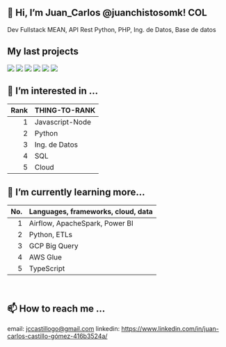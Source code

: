 
## 👋 Hi, I’m Juan_Carlos @juanchistosomk! COL<br>
Dev Fullstack MEAN, API Rest Python, PHP, Ing. de Datos, Base de datos<br>
## My last projects
<a href="https://freeimage.host/i/DLbRgn" target="_blank"><img src="https://iili.io/DLbRgn.md.png" border="0"></a>
<a href="https://freeimage.host/i/DLbA0X" target="_blank"><img src="https://iili.io/DLbA0X.md.png" border="0"></a>
<a href="https://freeimage.host/i/DLbY5G" target="_blank"><img src="https://iili.io/DLbY5G.md.png" border="0"></a>
<a href="https://freeimage.host/i/DLb7Js" target="_blank"><img src="https://iili.io/DLb7Js.md.png" border="0"></a>
<a href="https://freeimage.host/i/DLb0zl" target="_blank"><img src="https://iili.io/DLb0zl.md.png" border="0"></a>
<a href="https://freeimage.host/i/DLb1X2" target="_blank"><img src="https://iili.io/DLb1X2.md.png" border="0"></a>

## 👀 I’m interested in ...
 
| Rank | THING-TO-RANK |
|-----:|---------------|
|     1|Javascript-Node|
|     2|    Python     |
|     3| Ing. de Datos |
|     4|      SQL      |
|     5|     Cloud     |

## 🌱 I’m currently learning more...

| No.  | Languages, frameworks, cloud, data |
|-----:|------------------------------------|
|     1| Airflow, ApacheSpark, Power BI     |
|     2| Python, ETLs                       |
|     3| GCP Big Query                      |
|     4| AWS Glue                           |
|     5| TypeScript                         |

<br>

## 📫 How to reach me ...<br>
email: jccastillogo@gmail.com
linkedin: https://www.linkedin.com/in/juan-carlos-castillo-gómez-416b3524a/

<!---
juanchistosomk/juanchistosomk is a ✨ special ✨ repository because its `README.md` (this file) appears on your GitHub profile.
You can click the Preview link to take a look at your changes.
--->
